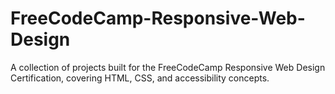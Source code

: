 # FreeCodeCamp-Responsive-Web-Design
A collection of projects built for the FreeCodeCamp Responsive Web Design Certification, covering HTML, CSS, and accessibility concepts.
